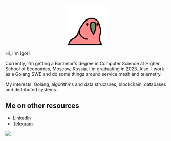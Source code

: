 <p align="center">
  <img src="https://github.com/LoDThe/LoDThe/blob/main/slowparrot.gif?raw=true">
</p>

Hi, I'm Igor!

Currently, I'm getting a Bachelor's degree in Computer Science at Higher School of Economics, Moscow, Russia. I'm graduating in 2023. Also, I work as a Golang SWE and do some things around service mesh and telemetry.

My interests: Golang, algorithms and data structures, blockchain, databases and distributed systems.

## Me on other resources
- [LinkedIn](https://www.linkedin.com/in/baliukigor)
- [Telegram](https://t.me/lodthe)


![](https://komarev.com/ghpvc/?username=lodthe)
